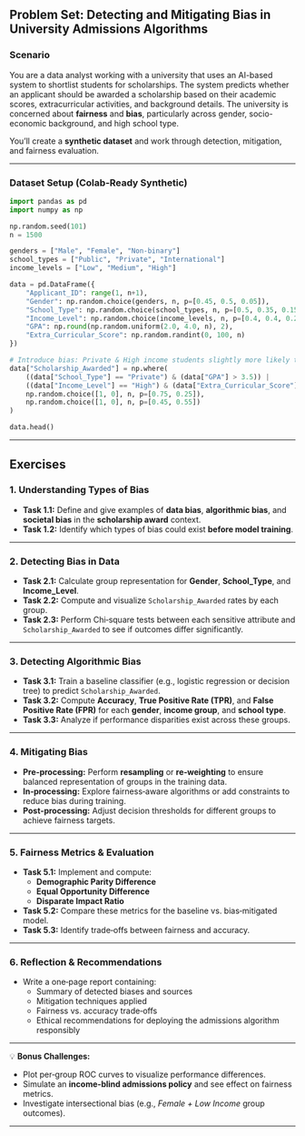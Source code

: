 ## **Problem Set: Detecting and Mitigating Bias in University Admissions Algorithms**

### **Scenario**

You are a data analyst working with a university that uses an AI-based system to shortlist students for scholarships.
The system predicts whether an applicant should be awarded a scholarship based on their academic scores, extracurricular activities, and background details.
The university is concerned about **fairness** and **bias**, particularly across gender, socio-economic background, and high school type.

You’ll create a **synthetic dataset** and work through detection, mitigation, and fairness evaluation.

***

### **Dataset Setup (Colab‑Ready Synthetic)**

```python
import pandas as pd
import numpy as np

np.random.seed(101)
n = 1500

genders = ["Male", "Female", "Non-binary"]
school_types = ["Public", "Private", "International"]
income_levels = ["Low", "Medium", "High"]

data = pd.DataFrame({
    "Applicant_ID": range(1, n+1),
    "Gender": np.random.choice(genders, n, p=[0.45, 0.5, 0.05]),
    "School_Type": np.random.choice(school_types, n, p=[0.5, 0.35, 0.15]),
    "Income_Level": np.random.choice(income_levels, n, p=[0.4, 0.4, 0.2]),
    "GPA": np.round(np.random.uniform(2.0, 4.0, n), 2),
    "Extra_Curricular_Score": np.random.randint(0, 100, n)
})

# Introduce bias: Private & High income students slightly more likely to get scholarships
data["Scholarship_Awarded"] = np.where(
    ((data["School_Type"] == "Private") & (data["GPA"] > 3.5)) |
    ((data["Income_Level"] == "High") & (data["Extra_Curricular_Score"] > 70)),
    np.random.choice([1, 0], n, p=[0.75, 0.25]),
    np.random.choice([1, 0], n, p=[0.45, 0.55])
)

data.head()
```


***

## **Exercises**

### **1. Understanding Types of Bias**

- **Task 1.1:** Define and give examples of **data bias**, **algorithmic bias**, and **societal bias** in the **scholarship award** context.
- **Task 1.2:** Identify which types of bias could exist **before model training**.

***

### **2. Detecting Bias in Data**

- **Task 2.1:** Calculate group representation for **Gender**, **School_Type**, and **Income_Level**.
- **Task 2.2:** Compute and visualize `Scholarship_Awarded` rates by each group.
- **Task 2.3:** Perform Chi‑square tests between each sensitive attribute and `Scholarship_Awarded` to see if outcomes differ significantly.

***

### **3. Detecting Algorithmic Bias**

- **Task 3.1:** Train a baseline classifier (e.g., logistic regression or decision tree) to predict `Scholarship_Awarded`.
- **Task 3.2:** Compute **Accuracy**, **True Positive Rate (TPR)**, and **False Positive Rate (FPR)** for each **gender**, **income group**, and **school type**.
- **Task 3.3:** Analyze if performance disparities exist across these groups.

***

### **4. Mitigating Bias**

- **Pre‑processing:** Perform **resampling** or **re‑weighting** to ensure balanced representation of groups in the training data.
- **In‑processing:** Explore fairness‑aware algorithms or add constraints to reduce bias during training.
- **Post‑processing:** Adjust decision thresholds for different groups to achieve fairness targets.

***

### **5. Fairness Metrics \& Evaluation**

- **Task 5.1:** Implement and compute:
    - **Demographic Parity Difference**
    - **Equal Opportunity Difference**
    - **Disparate Impact Ratio**
- **Task 5.2:** Compare these metrics for the baseline vs. bias‑mitigated model.
- **Task 5.3:** Identify trade‑offs between fairness and accuracy.

***

### **6. Reflection \& Recommendations**

- Write a one‑page report containing:
    - Summary of detected biases and sources
    - Mitigation techniques applied
    - Fairness vs. accuracy trade‑offs
    - Ethical recommendations for deploying the admissions algorithm responsibly

***

💡 **Bonus Challenges:**

- Plot per‑group ROC curves to visualize performance differences.
- Simulate an **income‑blind admissions policy** and see effect on fairness metrics.
- Investigate intersectional bias (e.g., *Female + Low Income* group outcomes).

***